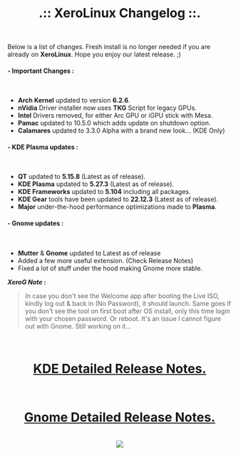 # <center>.:: XeroLinux Changelog ::.</center>

<br />

Below is a list of changes. Fresh install is no longer needed if you are already on **XeroLinux**. Hope you enjoy our latest release. ;)


#### - Important Changes :
<br />

- **Arch Kernel** updated to version **6.2.6**.
- **nVidia** Driver installer now uses **TKG** Script for legacy GPUs.
- **Intel** Drivers removed, for either Arc GPU or iGPU stick with Mesa.
- **Pamac** updated to 10.5.0 which adds update on shutdown option.
- **Calamares** updated to 3.3.0 Alpha with a brand new look... (KDE Only)

#### - KDE Plasma updates :
<br />

- **QT** updated to **5.15.8** (Latest as of release).
- **KDE Plasma** updated to **5.27.3** (Latest as of release).
- **KDE Frameworks** updated to **5.104** including all packages.
- **KDE Gear** tools have been updated to **22.12.3** (Latest as of release).
- **Major** under-the-hood performance optimizations made to **Plasma**.

#### - Gnome updates :
<br />

- **Mutter** & **Gnome** updated to Latest as of release
- Added a few more useful extension. (Check Release Notes)
- Fixed a lot of stuff under the hood making Gnome more stable.

**_XeroG Note :_**
> In case you don't see the Welcome app after booting the Live ISO, kindly log out & back in (No Password), it should launch.
> Same goes if you don't see the tool on first boot after OS install, only this time login with your chosen password.
> Or reboot. It's an issue I cannot figure out with Gnome. Still working on it...

<br />

# <center><a href="https://forum.xerolinux.xyz/thread-4.html" target="_blank">KDE Detailed Release Notes.</a>
<br />

# <center><a href="https://forum.xerolinux.xyz/thread-201.html" target="_blank">Gnome Detailed Release Notes.</a>
<br />
<center> <img src="https://img.shields.io/sourceforge/dw/xerolinux.svg?style=for-the-badge&color=FD729A&labelColor=3A4986"> </center>
